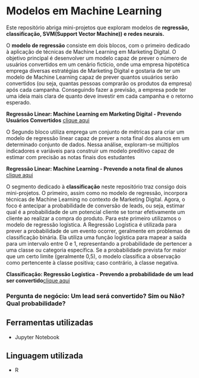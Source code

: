 # Modelos em Machine Learning

Este repositório abriga mini-projetos que exploram modelos de **regressão, classificação, SVM(Support Vector Machine)) e redes neurais.**  

O **modelo de regressão** consiste em dois blocos, com o primeiro dedicado à aplicação de técnicas de Machine Learning em Marketing Digital. 
O objetivo principal é desenvolver um modelo capaz de prever o número de usuários convertidos em um cenário fictício, onde uma empresa hipotética emprega diversas 
estratégias de Marketing Digital e gostaria de ter um modelo de Machine Learning capaz de prever quantos usuários serão convertidos
(ou seja, quantas pessoas comprarão os produtos da empresa) após cada campanha. Conseguindo fazer a previsão, a empresa pode ter uma ideia mais clara de quanto deve investir em 
cada campanha e o retorno esperado.

**Regressão Linear: Machine Learning em Marketing Digital - Prevendo Usuários Convertidos** [clique aqui](https://github.com/leticiadluz/Machine_learning_modelos/blob/main/Machine.learning_Marketing.digital_Regressao.ipynb)

O Segundo bloco utiliza emprega um conjunto de métricas para criar um modelo de regressão linear capaz de prever a nota final dos alunos em um determinado conjunto de dados. Nessa análise, exploram-se múltiplos indicadores e variáveis para construir um modelo preditivo capaz de estimar com precisão as notas finais dos estudantes

**Regressão Linear: Machine Learning - Prevendo a nota final de alunos** [clique aqui](https://github.com/leticiadluz/Machine_learning_modelos/blob/main/Previsao_notafinal_Regressao.ipynb)

O segmento dedicado à **classificação** neste repositório traz consigo dois mini-projetos. O primeiro, assim como no modelo de regressão, incorpora técnicas de Machine Learning no contexto de Marketing Digital. Agora, o foco é antecipar a probabilidade de conversão de leads, ou seja, estimar qual é a probabilidade de um potencial cliente se tornar efetivamente um cliente ao realizar a compra do produto. Para este primeiro utilizamos o modelo de regressão logística. A Regressão Logística é utilizada para prever a probabilidade de um evento ocorrer, geralmente em problemas de classificação binária. Ela utiliza uma função logística para mapear a saída para um intervalo entre 0 e 1, representando a probabilidade de pertencer a uma classe ou categoria específica. Se a probabilidade prevista for maior que um certo limite (geralmente 0,5), o modelo classifica a observação como pertencente à classe positiva; caso contrário, à classe negativa.

**Classificação: Regressão Logística - Prevendo a probabilidade de um lead ser convertido**[clique aqui](https://github.com/leticiadluz/Machine_learning_modelos/blob/main/Machine.learning_Marketing.digital_Classificacao.ipynb)

### Pergunta de negócio: Um lead será convertido? Sim ou Não? Qual probabilidade?

## Ferramentas utilizadas

* Jupyter Notebook

## Linguagem utilizada

* R
